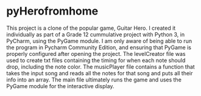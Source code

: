 # pyHerofromhome

This project is a clone of the popular game, Guitar Hero. I created it individually as part of a Grade 12 cummulative project with Python 3, in PyCharm, using the PyGame module. I am only aware of being able to run the program in Pycharm Community Edition, and ensuring that PyGame is properly configured after opening the project. The levelCreator file was used to create txt files containing the timing for when each note should drop, including the note color. The musicPlayer file contains a function that takes the input song and reads all the notes for that song and puts all their info into an array. The main file ultimately runs the game and uses the PyGame module for the interactive display.
